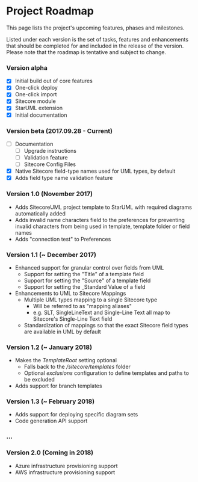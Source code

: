# Project Roadmap

This page lists the project's upcoming features, phases and milestones.

Listed under each version is the set of tasks, features and enhancements that should be completed for and included in the release of the version. Please note that the roadmap is tentative and subject to change.

### Version alpha

* [x] Initial build out of core features
* [x] One-click deploy
* [x] One-click import
* [x] Sitecore module
* [x] StarUML extension
* [x] Initial documentation

### Version beta \(2017.09.28 - Current\)

* [ ] Documentation
  * [ ] Upgrade instructions
  * [ ] Validation feature
  * [ ] Sitecore Config Files
* [x] Native Sitecore field-type names used for UML types, by default
* [x] Adds field type name validation feature

### Version 1.0 \(November 2017\)

* Adds SitecoreUML project template to StarUML with required diagrams automatically added
* Adds invalid name characters field to the preferences for preventing invalid characters from being used in template, template folder or field names
* Adds "connection test" to Preferences

### Version 1.1 \(~ December 2017\)

* Enhanced support for granular control over fields from UML
  * Support for setting the "Title" of a template field
  * Support for setting the "Source" of a template field
  * Support for setting the \_Standard Value of a field
* Enhancements to UML to Sitecore Mappings
  * Multiple UML types mapping to a single Sitecore type
    * Will be referred to as "mapping aliases"
    * e.g. SLT, SingleLineText and Single-Line Text all map to Sitecore's Single-Line Text field
  * Standardization of mappings so that the exact Sitecore field types are available in UML by default

### Version 1.2 \(~ January 2018\)

* Makes the _TemplateRoot_ setting optional
  * Falls back to the _/sitecore/templates_ folder 
  * Optional _exclusions_ configuration to define templates and paths to be excluded
* Adds support for branch templates 

### Version 1.3 \(~ February 2018\)

* Adds support for deploying specific diagram sets
* Code generation API support

### ...

### Version 2.0 \(Coming in 2018\)

* Azure infrastructure provisioning support
* AWS infrastructure provisioning support



